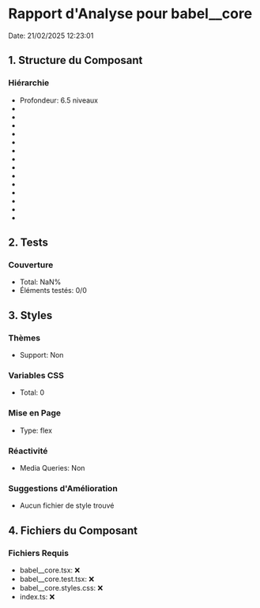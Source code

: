 # Rapport d'Analyse pour babel\_\_core

Date: 21/02/2025 12:23:01

## 1. Structure du Composant

### Hiérarchie

- Profondeur: 6.5 niveaux
- <typeof>
- <string>
- <string>
- <BabelFileResult>
- <BabelFileResult>
- <BabelFileResult>
- <t>
- <ParseResult>
- <ConfigItem>
- <ConfigItem>
- <PartialConfig>
- <Readonly>
- <any>
- <TransformOptions>

## 2. Tests

### Couverture

- Total: NaN%
- Éléments testés: 0/0

## 3. Styles

### Thèmes

- Support: Non

### Variables CSS

- Total: 0

### Mise en Page

- Type: flex

### Réactivité

- Media Queries: Non

### Suggestions d'Amélioration

- Aucun fichier de style trouvé

## 4. Fichiers du Composant

### Fichiers Requis

- babel\_\_core.tsx: ❌
- babel\_\_core.test.tsx: ❌
- babel\_\_core.styles.css: ❌
- index.ts: ❌
